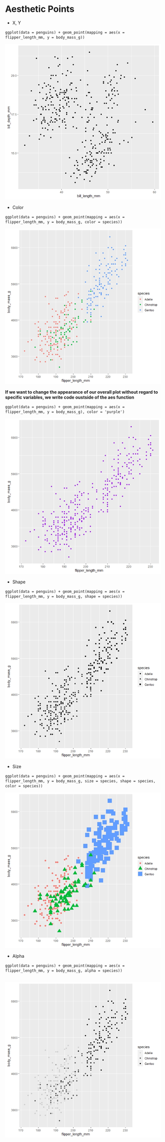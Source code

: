 # Aesthetic Points
-  X, Y
```
ggplot(data = penguins) + geom_point(mapping = aes(x = flipper_length_mm, y = body_mass_g))	
```
![billLength Vs billDepth](Graphs/billLength_billDepth.jpeg)
- Color
```
ggplot(data = penguins) + geom_point(mapping = aes(x = flipper_length_mm, y = body_mass_g, color = species))
```
![bodyMass_flipperLength_colorSpecies](Graphs/bodyMass_flipperLength_colorSpecies.jpeg)

**If we want to change the appearance of our overall plot without regard to specific variables, we write code oustside of the aes function**
```
ggplot(data = penguins) + geom_point(mapping = aes(x = flipper_length_mm, y = body_mass_g), color = 'purple')
```
![bodyMass_flipperLength_colorPurpleAll](Graphs/bodyMass_flipperLength_colorPurpleAll.jpeg)
- Shape
```
ggplot(data = penguins) + geom_point(mapping = aes(x = flipper_length_mm, y = body_mass_g, shape = species))

```
![bodyMass_flipperLength_shapeSpecies.jpeg](Graphs/bodyMass_flipperLength_shapeSpecies.jpeg)
- Size
```
ggplot(data = penguins) + geom_point(mapping = aes(x = flipper_length_mm, y = body_mass_g, size = species, shape = species, color = species))

```
![bodyMass_flipperLength_sizeSpecies](Graphs/bodyMass_flipperLength_sizeSpecies.jpeg)
- Alpha
```
ggplot(data = penguins) + geom_point(mapping = aes(x = flipper_length_mm, y = body_mass_g, alpha = species))
 
```
![bodyMass_flipperLength_alphaSpecies.jpeg](Graphs/bodyMass_flipperLength_alphaSpecies.jpeg)






